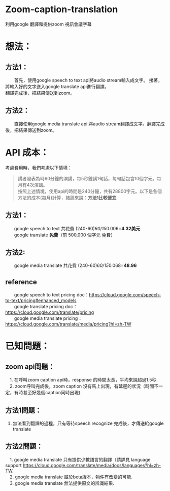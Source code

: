 # Zoom-caption-translation
利用google 翻譯和提供zoom 視訊會議字幕
# 想法：    
## 方法1：   
&emsp;&emsp;首先，使用google speech to text api將audio stream輸入成文字。 
接著，將輸入好的文字送入google translate api進行翻譯。  
翻譯完成後，把結果傳送到zoom。    
## 方法2：
&emsp;&emsp;直接使用google media translate api 將audio stream翻譯成文字。翻譯完成後，把結果傳送到zoom。    

# API 成本：
考慮費用時，我們考慮以下情境：    
>講者發表為時60分鐘的演講，每5秒鐘講1句話，每句話包含10個字元。每月有4次演講。  
按照上述情境，使用api的時間是240分鐘，共有28800字元。以下是各個方法的成本(每月)計算，結論來說：**方法1比較便宜**  
## 方法1：    
&emsp;&emsp;google speech to text 共花費 (240-60)*60/15*0.006=**4.32美元**   
&emsp;&emsp;google translate **免費**（前 500,000 個字元 免費） 
## 方法2:
&emsp;&emsp;google media translate 共花費 (240-60)*60/15*0.068=**48.96**   
## reference 
&emsp;&emsp;google speech to text pricing doc：https://cloud.google.com/speech-to-text/pricing#enhanced_models   
&emsp;&emsp;google translate pricing doc：https://cloud.google.com/translate/pricing   
&emsp;&emsp;google media translate pricing：https://cloud.google.com/translate/media/pricing?hl=zh-TW   
# 已知問題：
## zoom api問題：
&emsp;1. 在呼叫zoom caption api時，response 的時間太長，平均來說超過1.5秒.   
&emsp;2. zoom呼叫完成後，zoom caption 沒有馬上出現，有延遲的狀況（時間不一定，有時甚至好幾個caption同時出現).   
## 方法1問題：
1. 無法看到翻譯的過程，只有等待speech recognize 完成後，才傳送給google translate  

## 方法2問題：
&emsp;1. google media translate 只有提供少數語言的翻譯（請詳見 language support https://cloud.google.com/translate/media/docs/languages?hl=zh-TW.   
&emsp;2. google media translate 屬於beta版本，物件有改變的可能.   
&emsp;3. google media translate 無法提供原文的辨識結果.   
